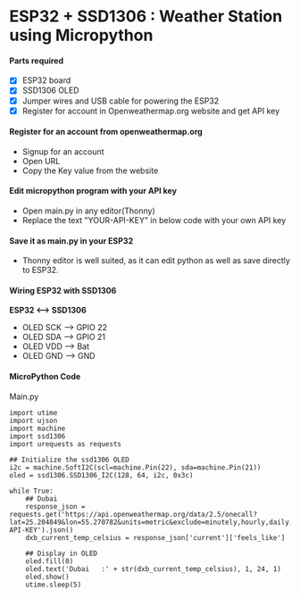# ESP32 + SSD1306 : Weather Station using Micropython

#### **Parts required**

- [x] ESP32 board
- [x] SSD1306 OLED
- [x] Jumper wires and USB cable for powering the ESP32
- [x] Register for account in Openweathermap.org website and get API key

#### **Register for an account from openweathermap.org**
- Signup for an account
- Open URL 
- Copy the Key value from the website

#### **Edit micropython program with your API key**

- Open main.py in any editor(Thonny)
- Replace the text "YOUR-API-KEY" in below code with your own API key

#### **Save it as main.py in your ESP32**

- Thonny editor is well suited, as it can edit python as well as save directly to ESP32.

#### **Wiring ESP32 with SSD1306**

**ESP32 <--> SSD1306**
- OLED SCK --> GPIO 22
- OLED SDA --> GPIO 21
- OLED VDD --> Bat
- OLED GND --> GND

#### **MicroPython Code**

Main.py
```
import utime
import ujson
import machine
import ssd1306
import urequests as requests

## Initialize the ssd1306 OLED
i2c = machine.SoftI2C(scl=machine.Pin(22), sda=machine.Pin(21))
oled = ssd1306.SSD1306_I2C(128, 64, i2c, 0x3c)

while True:
    ## Dubai
    response_json = requests.get('https://api.openweathermap.org/data/2.5/onecall?lat=25.204849&lon=55.270782&units=metric&exclude=minutely,hourly,daily,alerts&appid=YOUR-API-KEY').json()
    dxb_current_temp_celsius = response_json['current']['feels_like']
    
    ## Display in OLED
    oled.fill(0)
    oled.text('Dubai   :' + str(dxb_current_temp_celsius), 1, 24, 1)
    oled.show()
    utime.sleep(5)
```
